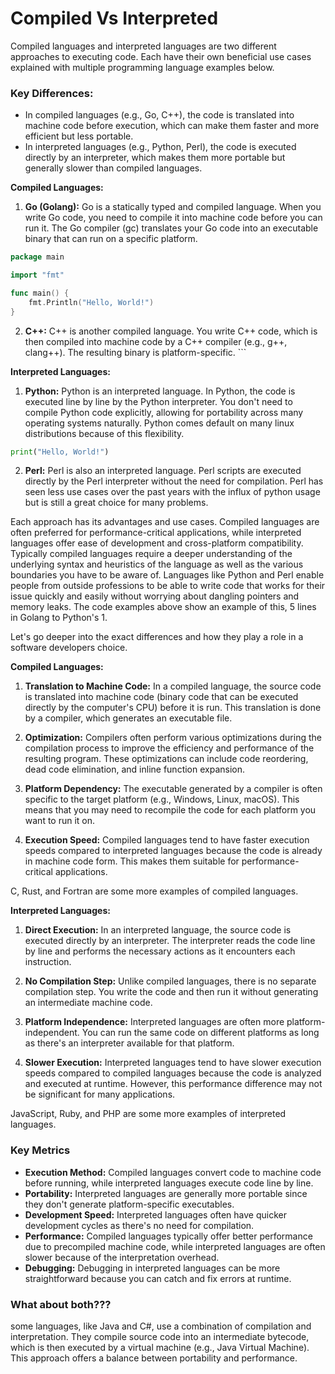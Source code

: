# Compiled Vs Interpreted

Compiled languages and interpreted languages are two different approaches to executing code. Each have their own beneficial use cases explained with multiple programming language examples below. 

### Key Differences:
- In compiled languages (e.g., Go, C++), the code is translated into machine code before execution, which can make them faster and more efficient but less portable.
- In interpreted languages (e.g., Python, Perl), the code is executed directly by an interpreter, which makes them more portable but generally slower than compiled languages.

**Compiled Languages:**
  1. **Go (Golang):** Go is a statically typed and compiled language. When you write Go code, you need to compile it into machine code before you can run it. The Go compiler (gc) translates your Go code into an executable binary that can run on a specific platform.

```go
package main

import "fmt"

func main() {
    fmt.Println("Hello, World!")
}
```

  2. **C++:** C++ is another compiled language. You write C++ code, which is then compiled into machine code by a C++ compiler (e.g., g++, clang++). The resulting binary is platform-specific.
    ```

**Interpreted Languages:**
  1. **Python:** Python is an interpreted language. In Python, the code is executed line by line by the Python interpreter. You don't need to compile Python code explicitly, allowing for portability across many operating systems naturally. Python comes default on many linux distributions because of this flexibility. 

```python
print("Hello, World!")
```

  2. **Perl:** Perl is also an interpreted language. Perl scripts are executed directly by the Perl interpreter without the need for compilation. Perl has seen less use cases over the past years with the influx of python usage but is still a great choice for many problems. 

Each approach has its advantages and use cases. Compiled languages are often preferred for performance-critical applications, while interpreted languages offer ease of development and cross-platform compatibility. Typically compiled languages require a deeper understanding of the underlying syntax and heuristics of the language as well as the various boundaries you have to be aware of. Languages like Python and Perl enable people from outside professions to be able to write code that works for their issue quickly and easily without worrying about dangling pointers and memory leaks. The code examples above show an example of this, 5 lines in Golang to Python's 1. 

Let's go deeper into the exact differences and how they play a role in a software developers choice. 

**Compiled Languages:**
1. **Translation to Machine Code:** In a compiled language, the source code is translated into machine code (binary code that can be executed directly by the computer's CPU) before it is run. This translation is done by a compiler, which generates an executable file.

2. **Optimization:** Compilers often perform various optimizations during the compilation process to improve the efficiency and performance of the resulting program. These optimizations can include code reordering, dead code elimination, and inline function expansion.

3. **Platform Dependency:** The executable generated by a compiler is often specific to the target platform (e.g., Windows, Linux, macOS). This means that you may need to recompile the code for each platform you want to run it on.

4. **Execution Speed:** Compiled languages tend to have faster execution speeds compared to interpreted languages because the code is already in machine code form. This makes them suitable for performance-critical applications.

C, Rust, and Fortran are some more examples of compiled languages.

**Interpreted Languages:**
1. **Direct Execution:** In an interpreted language, the source code is executed directly by an interpreter. The interpreter reads the code line by line and performs the necessary actions as it encounters each instruction.

2. **No Compilation Step:** Unlike compiled languages, there is no separate compilation step. You write the code and then run it without generating an intermediate machine code.

3. **Platform Independence:** Interpreted languages are often more platform-independent. You can run the same code on different platforms as long as there's an interpreter available for that platform.

4. **Slower Execution:** Interpreted languages tend to have slower execution speeds compared to compiled languages because the code is analyzed and executed at runtime. However, this performance difference may not be significant for many applications.

JavaScript, Ruby, and PHP are some more examples of interpreted languages.

### Key Metrics 
- **Execution Method:** Compiled languages convert code to machine code before running, while interpreted languages execute code line by line.
- **Portability:** Interpreted languages are generally more portable since they don't generate platform-specific executables.
- **Development Speed:** Interpreted languages often have quicker development cycles as there's no need for compilation.
- **Performance:** Compiled languages typically offer better performance due to precompiled machine code, while interpreted languages are often slower because of the interpretation overhead.
- **Debugging:** Debugging in interpreted languages can be more straightforward because you can catch and fix errors at runtime.

### What about both???
  some languages, like Java and C#, use a combination of compilation and interpretation. They compile source code into an intermediate bytecode, which is then executed by a virtual machine (e.g., Java Virtual Machine). This approach offers a balance between portability and performance.
